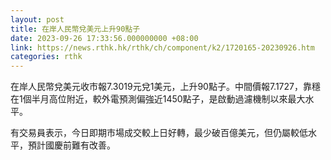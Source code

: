 ```yaml
---
layout: post
title: 在岸人民幣兌美元上升90點子
date: 2023-09-26 17:33:56.000000000 +08:00
link: https://news.rthk.hk/rthk/ch/component/k2/1720165-20230926.htm
categories: rthk
---
```


在岸人民幣兌美元收市報7.3019元兌1美元，上升90點子。中間價報7.1727，靠穩在1個半月高位附近，較外電預測偏強近1450點子，是啟動過濾機制以來最大水平。

有交易員表示，今日即期市場成交較上日好轉，最少破百億美元，但仍屬較低水平，預計國慶前難有改善。
